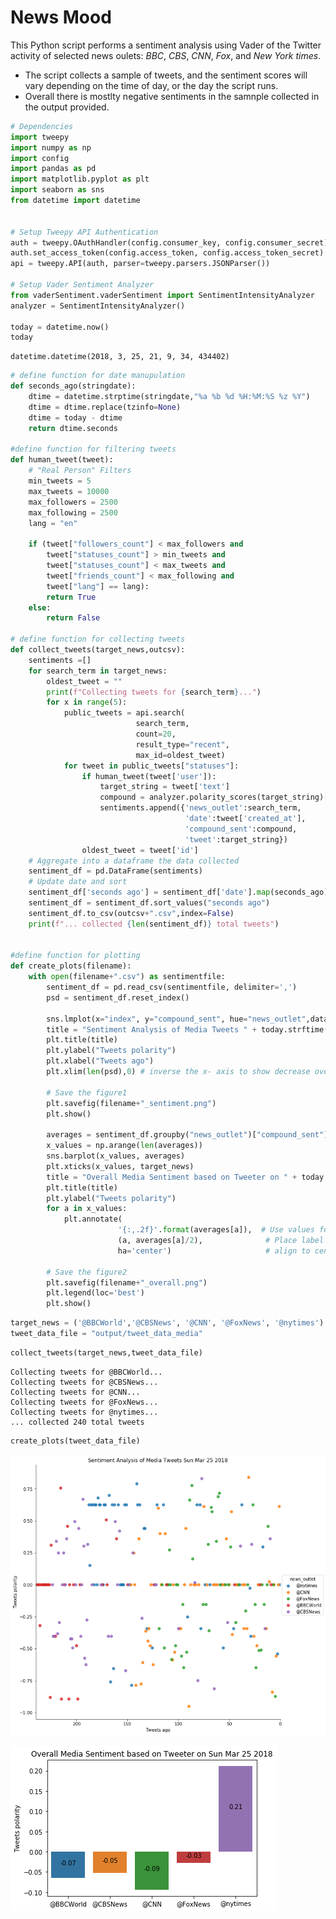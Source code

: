 
# News Mood
This Python script performs a sentiment analysis using Vader of the Twitter activity of selected news oulets: *BBC*, *CBS*, *CNN*, *Fox*, and *New York times*.
- The script collects a sample of tweets, and the sentiment scores will vary depending on the time of day, or the day the script runs. 
- Overall there is mostlty negative sentiments in the samnple collected in the output provided. 


```python
# Dependencies
import tweepy
import numpy as np
import config
import pandas as pd
import matplotlib.pyplot as plt
import seaborn as sns
from datetime import datetime


# Setup Tweepy API Authentication
auth = tweepy.OAuthHandler(config.consumer_key, config.consumer_secret)
auth.set_access_token(config.access_token, config.access_token_secret)
api = tweepy.API(auth, parser=tweepy.parsers.JSONParser())

# Setup Vader Sentiment Analyzer
from vaderSentiment.vaderSentiment import SentimentIntensityAnalyzer
analyzer = SentimentIntensityAnalyzer()

today = datetime.now()
today
```




    datetime.datetime(2018, 3, 25, 21, 9, 34, 434402)




```python
# define function for date manupulation
def seconds_ago(stringdate):
    dtime = datetime.strptime(stringdate,"%a %b %d %H:%M:%S %z %Y")
    dtime = dtime.replace(tzinfo=None)
    dtime = today - dtime    
    return dtime.seconds

#define function for filtering tweets
def human_tweet(tweet):
    # "Real Person" Filters
    min_tweets = 5
    max_tweets = 10000
    max_followers = 2500
    max_following = 2500
    lang = "en"

    if (tweet["followers_count"] < max_followers and
        tweet["statuses_count"] > min_tweets and
        tweet["statuses_count"] < max_tweets and
        tweet["friends_count"] < max_following and
        tweet["lang"] == lang):
        return True
    else:
        return False

# define function for collecting tweets
def collect_tweets(target_news,outcsv):
    sentiments =[]
    for search_term in target_news:
        oldest_tweet = ""
        print(f"Collecting tweets for {search_term}...")                   
        for x in range(5): 
            public_tweets = api.search(
                            search_term,
                            count=20,
                            result_type="recent",
                            max_id=oldest_tweet)
            for tweet in public_tweets["statuses"]:
                if human_tweet(tweet['user']):
                    target_string = tweet['text']
                    compound = analyzer.polarity_scores(target_string)["compound"]
                    sentiments.append({'news_outlet':search_term,
                                       'date':tweet['created_at'],
                                       'compound_sent':compound,
                                       'tweet':target_string})
                oldest_tweet = tweet['id']
    # Aggregate into a dataframe the data collected
    sentiment_df = pd.DataFrame(sentiments) 
    # Update date and sort
    sentiment_df['seconds ago'] = sentiment_df['date'].map(seconds_ago)
    sentiment_df = sentiment_df.sort_values("seconds ago")
    sentiment_df.to_csv(outcsv+".csv",index=False)
    print(f"... collected {len(sentiment_df)} total tweets")

    
#define function for plotting     
def create_plots(filename):
    with open(filename+".csv") as sentimentfile:
        sentiment_df = pd.read_csv(sentimentfile, delimiter=',')        
        psd = sentiment_df.reset_index()
        
        sns.lmplot(x="index", y="compound_sent", hue="news_outlet",data=psd, size=9, fit_reg=False)        
        title = "Sentiment Analysis of Media Tweets " + today.strftime("%a %b %d %Y")
        plt.title(title)
        plt.ylabel("Tweets polarity")
        plt.xlabel("Tweets ago")
        plt.xlim(len(psd),0) # inverse the x- axis to show decrease over time

        # Save the figure1
        plt.savefig(filename+"_sentiment.png")
        plt.show()

        averages = sentiment_df.groupby("news_outlet")["compound_sent"].mean()
        x_values = np.arange(len(averages))
        sns.barplot(x_values, averages)
        plt.xticks(x_values, target_news)
        title = "Overall Media Sentiment based on Tweeter on " + today.strftime("%a %b %d %Y")
        plt.title(title)
        plt.ylabel("Tweets polarity")
        for a in x_values:
            plt.annotate(
                        '{:,.2f}'.format(averages[a]),  # Use values formated as label
                        (a, averages[a]/2),              # Place label at center of the bar
                        ha='center')                     # align to center

        # Save the figure2
        plt.savefig(filename+"_overall.png")
        plt.legend(loc='best')
        plt.show()    

```


```python
target_news = ('@BBCWorld','@CBSNews', '@CNN', '@FoxNews', '@nytimes')
tweet_data_file = "output/tweet_data_media"
```


```python
collect_tweets(target_news,tweet_data_file)
```

    Collecting tweets for @BBCWorld...
    Collecting tweets for @CBSNews...
    Collecting tweets for @CNN...
    Collecting tweets for @FoxNews...
    Collecting tweets for @nytimes...
    ... collected 240 total tweets



```python
create_plots(tweet_data_file)
```


![png](output/output_5_2.png)



![png](output/output_5_3.png)


